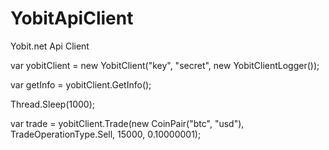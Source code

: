 # YobitApiClient

Yobit.net Api Client


var yobitClient = new YobitClient("key", "secret", new YobitClientLogger());

var getInfo = yobitClient.GetInfo();

Thread.Sleep(1000);

var trade = yobitClient.Trade(new CoinPair("btc", "usd"), TradeOperationType.Sell, 15000, 0.10000001);
